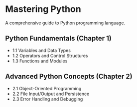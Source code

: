 # Mastering Python

A comprehensive guide to Python programming language.
## Python Fundamentals (Chapter 1)
- 1.1 Variables and Data Types
- 1.2 Operators and Control Structures
- 1.3 Functions and Modules
## Advanced Python Concepts (Chapter 2)
- 2.1 Object-Oriented Programming
- 2.2 File Input/Output and Persistence
- 2.3 Error Handling and Debugging
